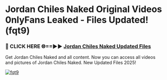 # Jordan Chiles Naked Original Videos 0nlyFans Leaked - Files Updated! (fqt9)

<h3>🔴 CLICK HERE 🌐==►► <a href="https://tinyurl.com/up5wt9bj" rel="nofollow">Jordan Chiles Naked Updated Files</a></h3>

Get Jordan Chiles Naked and all content. Now you can access all videos and pictures of Jordan Chiles Naked. New Updated Files 2025!

[![fqt9](https://i.imgur.com/ABiUzMV.gif)](https://tinyurl.com/up5wt9bj)
